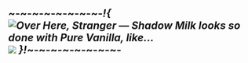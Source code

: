 ~-~-~-~-~-~-~-~-*!{ <img src="https://64.media.tumblr.com/7b77459cdcaf08fa9050036a8c6e5e61/633daf01fdec672e-67/s500x750/e869fd307997ed27a417dafebbcab9d0b228a725.png" alt="Over Here, Stranger — Shadow Milk looks so done with Pure Vanilla, like..."/>![](https://github.com/user-attachments/b33a1edb-aef2-407e-8144-a0ee5de89601) }!*~-~-~-~-~-~-~-~-
--------------------------------------------------------------------------------------------

